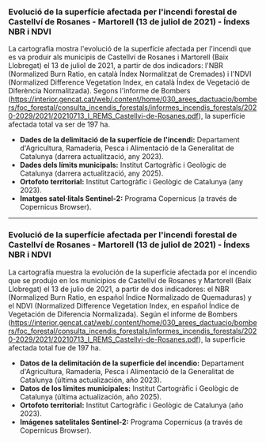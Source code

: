 ### Evolució de la superfície afectada per l'incendi forestal de Castellví de Rosanes - Martorell (13 de juliol de 2021) - Índexs NBR i NDVI
La cartografia mostra l'evolució de la superfície afectada per l'incendi que es va produir als municipis de Castellví de Rosanes i Martorell (Baix Llobregat) el 13 de juliol de 2021, a partir de dos indicadors: l'NBR (Normalized Burn Ratio, en català Índex Normalitzat de Cremades) i l'NDVI (Normalized Difference Vegetation Index, en català Índex de Vegetació de Diferència Normalitzada). 
Segons l'informe de Bombers (https://interior.gencat.cat/web/.content/home/030_arees_dactuacio/bombers/foc_forestal/consulta_incendis_forestals/informes_incendis_forestals/2020-2029/2021/20210713_I_REMS_Castellvi-de-Rosanes.pdf), la superfície afectada total va ser de 197 ha.

- **Dades de la delimitació de la superfície de l'incendi:** Departament d'Agricultura, Ramaderia, Pesca i Alimentació de la Generalitat de Catalunya (darrera actualització, any 2023).
- **Dades dels límits municipals:** Institut Cartogràfic i Geològic de Catalunya (darrera actualització, any 2025).
- **Ortofoto territorial:** Institut Cartogràfic i Geològic de Catalunya (any 2023).
- **Imatges satel·litals Sentinel-2:** Programa Copernicus (a través de Copernicus Browser).

--------------------------------------------------------------------------------------------------------------------------------------------------------------------------------------------

### Evolució de la superfície afectada per l'incendi forestal de Castellví de Rosanes - Martorell (13 de juliol de 2021) - Índexs NBR i NDVI
La cartografía muestra la evolución de la superficie afectada por el incendio que se produjo en los municipios de Castellví de Rosanes y Martorell (Baix Llobregat) el 13 de julio de 2021, a partir de dos indicadores: el NBR (Normalized Burn Ratio, en español Índice Normalizado de Quemaduras) y el NDVI (Normalized Difference Vegetation Index, en español Índice de Vegetación de Diferencia Normalizada). 
Según el informe de Bombers (https://interior.gencat.cat/web/.content/home/030_arees_dactuacio/bombers/foc_forestal/consulta_incendis_forestals/informes_incendis_forestals/2020-2029/2021/20210713_I_REMS_Castellvi-de-Rosanes.pdf), la superficie afectada total fue de 197 ha.

- **Datos de la delimitación de la superficie del incendio:** Departament d'Agricultura, Ramaderia, Pesca i Alimentació de la Generalitat de Catalunya (última actualización, año 2023).
- **Datos de los límites municipales:** Institut Cartogràfic i Geològic de Catalunya (última actualización, año 2025).
- **Ortofoto territorial:** Institut Cartogràfic i Geològic de Catalunya (año 2023).
- **Imágenes satelitales Sentinel-2:** Programa Copernicus (a través de Copernicus Browser).
